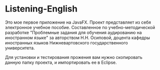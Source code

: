 # Listening-English

Это мое первое приложение на JavaFX.
Проект представляет из себя электронное учебное пособие. Составленное
по учебно-методической разработке "Проблемные задания для обучения 
аудированию на иностранном языке" за авторством Н.Н. Осиповой,
доцента кафедры иностранных языков Нижневартовского государственного университета.

Для установки и тестирования прожения вам нужно скопировать данную папку проекта, 
и импортировать ее в Eclipse.
